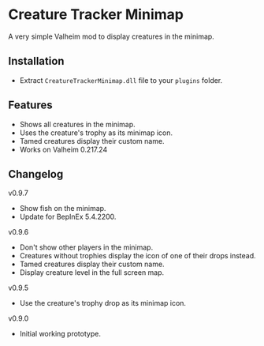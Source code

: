 # Creature Tracker Minimap

A very simple Valheim mod to display creatures in the minimap.

## Installation

- Extract `CreatureTrackerMinimap.dll` file to your `plugins` folder.

## Features

- Shows all creatures in the minimap.
- Uses the creature's trophy as its minimap icon.
- Tamed creatures display their custom name.
- Works on Valheim 0.217.24

## Changelog

v0.9.7
- Show fish on the minimap.
- Update for BepInEx 5.4.2200.

v0.9.6
- Don't show other players in the minimap.
- Creatures without trophies display the icon of one of their drops instead.
- Tamed creatures display their custom name.
- Display creature level in the full screen map.

v0.9.5
- Use the creature's trophy drop as its minimap icon.

v0.9.0
- Initial working prototype.
